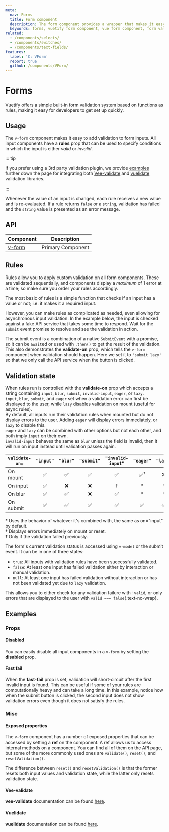 ```yaml
---
meta:
  nav: Forms
  title: Form component
  description: The form component provides a wrapper that makes it easy to process and control validation states of input components.
  keywords: forms, vuetify form component, vue form component, form validation
related:
  - /components/selects/
  - /components/switches/
  - /components/text-fields/
features:
  label: 'C: VForm'
  report: true
  github: /components/VForm/
---
```


# Forms

Vuetify offers a simple built-in form validation system based on functions as rules, making it easy for developers to get set up quickly.

<PageFeatures />

## Usage

The `v-form` component makes it easy to add validation to form inputs. All input components have a **rules** prop that can be used to specify conditions in which the input is either *valid* or *invalid*.

::: tip

If you prefer using a 3rd party validation plugin, we provide [examples](#vee-validate) further down the page for integrating both [Vee-validate](https://github.com/baianat/Vee-validate) and [vuelidate](https://github.com/vuelidate/vuelidate) validation libraries.

:::

Whenever the value of an input is changed, each rule receives a new value and is re-evaluated. If a rule returns `false` or a `string`, validation has failed and the `string` value is presented as an error message.

<ExamplesExample file="v-form/usage" />

<PromotedEntry />

## API

| Component | Description |
| - | - |
| [v-form](/api/v-form/) | Primary Component |

<ApiInline hide-links />

## Rules

Rules allow you to apply custom validation on all form components. These are validated sequentially, and components display a *maximum* of 1 error at a time; so make sure you order your rules accordingly.

The most basic of rules is a simple function that checks if an input has a value or not; i.e. it makes it a required input.

<ExamplesExample file="v-form/rules-required" />

However, you can make rules as complicated as needed, even allowing for asynchronous input validation. In the example below, the input is checked against a fake API service that takes some time to respond. Wait for the `submit` event promise to resolve and see the validation in action.

<ExamplesExample file="v-form/rules-async" />

The submit event is a combination of a native `SubmitEvent` with a promise, so it can be `await`ed or used with `.then()` to get the result of the validation.
<br>
This also demonstrates the **validate-on** prop, which tells the `v-form` component when validation should happen. Here we set it to `'submit lazy'` so that we only call the API service when the button is clicked.

## Validation state

When rules run is controlled with the **validate-on** prop which accepts a string containing `input`, `blur`, `submit`, `invalid-input`, `eager`, or `lazy`.
<br>
`input`, `blur`, `submit`, and `eager` set when a validation error can first be displayed to the user, while `lazy` disables validation on mount (useful for async rules).
<br>
By default, all inputs run their validation rules when mounted but do not display errors to the user. Adding `eager` will display errors immediately, or `lazy` to disable this.
<br>
`eager` and `lazy` can be combined with other options but not each other, and both imply `input` on their own.
<br>
`invalid-input` behaves the same as `blur` unless the field is invalid, then it will run on input instead until validation passes again.

| `validate-on=` | `"input"` | `"blur"` | `"submit"` | `"invalid-input"` |   `"eager"`   | `"lazy"` |
|----------------|:---------:|:--------:|:----------:|:-----------------:|:-------------:|:--------:|
| On mount       |     ✅     |    ✅     |     ✅      |         ✅         | ✅<sup>†</sup> |    ❌     |
| On input       |     ✅     |    ❌     |     ❌      |         ‡         |       *       |    *     |
| On blur        |     ✅     |    ✅     |     ❌      |         ✅         |       *       |    *     |
| On submit      |     ✅     |    ✅     |     ✅      |         ✅         |       ✅       |    ✅     |

<p class="text-caption">
* Uses the behavior of whatever it's combined with, the same as on="input" by default.
<br>
† Displays errors immediately on mount or reset.
<br>
‡ Only if the validation failed previously.
</p>

The form's current validation status is accessed using `v-model` or the submit event. It can be in one of three states:

- `true`: All inputs with validation rules have been successfully validated.
- `false`: At least one input has failed validation either by interaction or manual validation.
- `null`: At least one input has failed validation without interaction or has not been validated yet due to `lazy` validation.

This allows you to either check for any validation failure with `!valid`, or only errors that are displayed to the user with `valid === false`{.text-no-wrap}.

## Examples

### Props

#### Disabled

You can easily disable all input components in a `v-form` by setting the **disabled** prop.

<ExamplesExample file="v-form/prop-disabled" />

#### Fast fail

When the **fast-fail** prop is set, validation will short-circuit after the first invalid input is found. This can be useful if some of your rules are computationally heavy and can take a long time. In this example, notice how when the submit button is clicked, the second input does not show validation errors even though it does not satisfy the rules.

<ExamplesExample file="v-form/prop-fast-fail" />

### Misc

#### Exposed properties

The `v-form` component has a number of exposed properties that can be accessed by setting a **ref** on the component. A ref allows us to access internal methods on a component. You can find all of them on the API page, but some of the more commonly used ones are `validate()`, `reset()`, and `resetValidation()`.

The difference between `reset()` and `resetValidation()` is that the former resets both input values and validation state, while the latter only resets validation state.

<ExamplesExample file="v-form/misc-exposed" />

#### Vee-validate

**vee-validate** documentation can be found [here](https://vee-validate.logaretm.com/v4/).

<ExamplesExample file="v-form/misc-vee-validate" />

#### Vuelidate

**vuelidate** documentation can be found [here](https://vuelidate-next.netlify.app/).

<ExamplesExample file="v-form/misc-vuelidate" />
